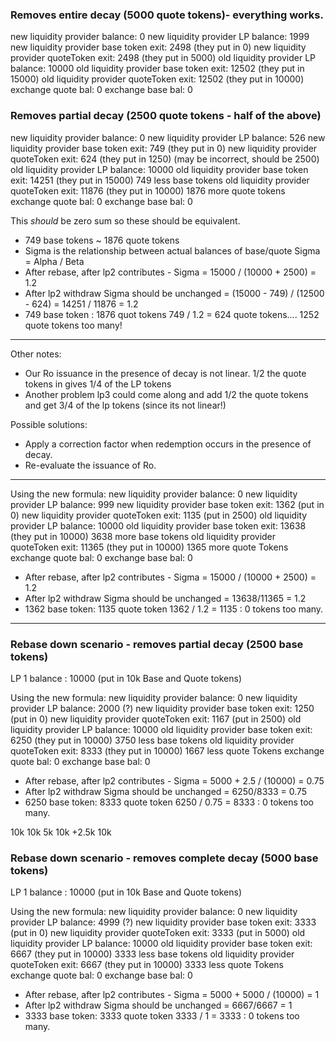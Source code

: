 ### Removes entire decay (5000 quote tokens)- everything works. 

new liquidity provider balance: 0
new liquidity provider LP balance: 1999
new liquidity provider base token exit: 2498 (they put in 0)
new liquidity provider quoteToken exit: 2498 (they put in 5000)
old liquidity provider LP balance: 10000
old liquidity provider base token exit: 12502 (they put in 15000)
old liquidity provider quoteToken exit: 12502 (they put in 10000)
exchange quote bal: 0
exchange base bal: 0


### Removes partial decay (2500 quote tokens - half of the above)

new liquidity provider balance: 0
new liquidity provider LP balance: 526 
new liquidity provider base token exit: 749 (they put in 0)
new liquidity provider quoteToken exit: 624 (they put in 1250) (may be incorrect, should be 2500)
old liquidity provider LP balance: 10000
old liquidity provider base token exit: 14251 (they put in 15000) 749  less base tokens
old liquidity provider quoteToken exit: 11876 (they put in 10000) 1876 more quote tokens
exchange quote bal: 0
exchange base bal: 0

This _should_ be zero sum so these should be equivalent.

- 749 base tokens ~ 1876 quote tokens
- Sigma is the relationship between actual balances of base/quote Sigma = Alpha / Beta
- After rebase, after lp2 contributes - Sigma = 15000 / (10000 + 2500) = 1.2
- After lp2 withdraw Sigma should be unchanged = (15000 - 749) / (12500 - 624) = 14251 / 11876 = 1.2
- 749 base token : 1876 quot tokens    749 / 1.2 = 624 quote tokens.... 1252 quote tokens too many!

-------------------

Other notes:

- Our Ro issuance in the presence of decay is not linear. 1/2 the quote tokens in gives 1/4 of the LP tokens
- Another problem lp3 could come along and add 1/2 the quote tokens and get 3/4 of the lp tokens (since its not linear!)


Possible solutions:

- Apply a correction factor when redemption occurs in the presence of decay. 
- Re-evaluate the issuance of Ro. 


-------------------
Using the new formula: 
new liquidity provider balance: 0
new liquidity provider LP balance: 999
new liquidity provider base token exit: 1362 (put in 0)
new liquidity provider quoteToken exit: 1135 (put in 2500)
old liquidity provider LP balance: 10000
old liquidity provider base token exit: 13638 (they put in 10000) 3638 more base tokens
old liquidity provider quoteToken exit: 11365 (they put in 10000) 1365 more quote Tokens
exchange quote bal: 0
exchange base bal: 0
- After rebase, after lp2 contributes - Sigma = 15000 / (10000 + 2500) = 1.2
- After lp2 withdraw Sigma should be unchanged = 13638/11365 = 1.2
- 1362 base token: 1135 quote token  1362 / 1.2 = 1135 : 0 tokens too many.



---

### Rebase down scenario - removes partial decay (2500 base tokens)
LP 1 balance : 10000 (put in 10k Base and Quote tokens)

Using the new formula: 
new liquidity provider balance: 0
new liquidity provider LP balance: 2000 (?)
new liquidity provider base token exit: 1250 (put in 0)
new liquidity provider quoteToken exit: 1167 (put in 2500)
old liquidity provider LP balance: 10000
old liquidity provider base token exit: 6250 (they put in 10000) 3750 less base tokens
old liquidity provider quoteToken exit: 8333 (they put in 10000) 1667 less quote Tokens
exchange quote bal: 0
exchange base bal: 0
- After rebase, after lp2 contributes - Sigma = 5000 + 2.5 / (10000) = 0.75
- After lp2 withdraw Sigma should be unchanged = 6250/8333 = 0.75
- 6250 base token: 8333 quote token  6250 / 0.75 = 8333 : 0 tokens too many.

10k   10k
5k    10k
+2.5k  10k

### Rebase down scenario - removes complete decay (5000 base tokens)
LP 1 balance : 10000 (put in 10k Base and Quote tokens)

Using the new formula: 
new liquidity provider balance: 0
new liquidity provider LP balance: 4999 (?)
new liquidity provider base token exit: 3333 (put in 0)
new liquidity provider quoteToken exit: 3333 (put in 5000)
old liquidity provider LP balance: 10000
old liquidity provider base token exit: 6667 (they put in 10000) 3333 less base tokens
old liquidity provider quoteToken exit: 6667 (they put in 10000) 3333 less quote Tokens
exchange quote bal: 0
exchange base bal: 0
- After rebase, after lp2 contributes - Sigma = 5000 + 5000 / (10000) = 1
- After lp2 withdraw Sigma should be unchanged = 6667/6667 = 1
- 3333 base token: 3333 quote token  3333 / 1 = 3333 : 0 tokens too many.